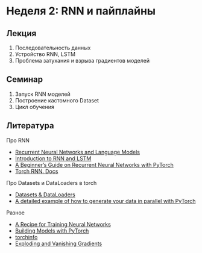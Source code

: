 # Неделя 2: RNN и пайплайны

## Лекция

1. Последовательность данных
2. Устройство RNN, LSTM
3. Проблема затухания и взрыва градиентов моделей

## Семинар

1. Запуск RNN моделей
2. Построение кастомного Dataset
3. Цикл обучения


## Литература

Про RNN
- [Recurrent Neural Networks and Language Models](https://www.youtube.com/watch?v=TkFBozjO72Y)
- [Introduction to RNN and LSTM](https://www.theaidream.com/post/introduction-to-rnn-and-lstm)
- [A Beginner’s Guide on Recurrent Neural Networks with PyTorch](https://blog.floydhub.com/a-beginners-guide-on-recurrent-neural-networks-with-pytorch/)
- [Torch RNN. Docs](https://pytorch.org/docs/stable/generated/torch.nn.RNN.html)

Про Datasets и DataLoaders в torch
- [Datasets & DataLoaders](https://pytorch.org/tutorials/beginner/basics/data_tutorial.html)
- [A detailed example of how to generate your data in parallel with PyTorch](https://stanford.edu/~shervine/blog/pytorch-how-to-generate-data-parallel)

Разное
- [A Recipe for Training Neural Networks](http://karpathy.github.io/2019/04/25/recipe/)
- [Building Models with PyTorch](https://pytorch.org/tutorials/beginner/introyt/modelsyt_tutorial.html)
- [torchinfo](https://github.com/TylerYep/torchinfo)
- [Exploding and Vanishing Gradients](https://www.cs.toronto.edu/~rgrosse/courses/csc321_2017/readings/L15%20Exploding%20and%20Vanishing%20Gradients.pdf)
